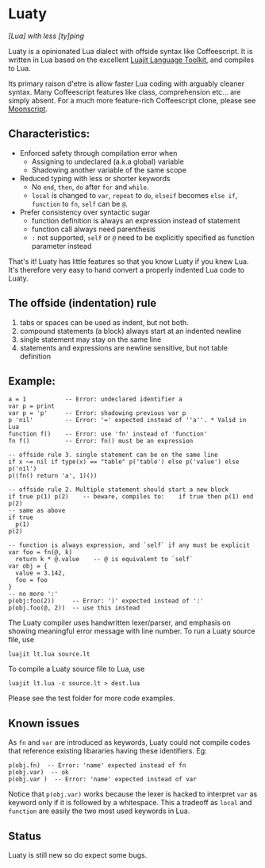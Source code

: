 Luaty
===

*[Lua] with less [ty]ping*

Luaty is a opinionated Lua dialect with offside syntax like Coffeescript. It is written in Lua based on the excellent [Luajit Language Toolkit](https://github.com/franko/luajit-lang-toolkit), and compiles to Lua. 

Its primary raison d'etre is allow faster Lua coding with arguably cleaner syntax. Many Coffeescript features like class, comprehension etc... are simply absent. For a much more feature-rich Coffeescript clone, please see [Moonscript](https://github.com/leafo/moonscript).

Characteristics:
---
- Enforced safety through compilation error when
  * Assigning to undeclared (a.k.a global) variable
  * Shadowing another variable of the same scope
- Reduced typing with less or shorter keywords
  * No `end`, `then`, `do` after `for` and `while`. 
  * `local` is changed to `var`, `repeat` to `do`, `elseif` becomes `else if`, `function` to `fn`, `self` can be `@`.
- Prefer consistency over syntactic sugar
  * function definition is always an expression instead of statement
  * function call always need parenthesis
  * `:` not supported, `self` or `@` need to be explicitly specified as function parameter instead

That's it! Luaty has little features so that you know Luaty if you knew Lua. It's therefore very easy to hand convert a properly indented Lua code to Luaty.


The offside (indentation) rule 
---
1. tabs or spaces can be used as indent, but not both. 
2. compound statements (a block) always start at an indented newline
3. single statement may stay on the same line
4. statements and expressions are newline sensitive, but not table definition


Example:
---
```
a = 1           -- Error: undeclared identifier a
var p = print
var p = 'p'     -- Error: shadowing previous var p
p 'nil'         -- Error: '=' expected instead of ''a''. * Valid in Lua
function f()    -- Error: use 'fn' instead of 'function'
fn f()          -- Error: fn() must be an expression

-- offside rule 3. single statement can be on the same line
if x ~= nil if type(x) == "table" p('table') else p('value') else p('nil')
p((fn()	return 'a', 1)())

-- offside rule 2. Multiple statement should start a new block
if true p(1) p(2)    -- beware, compiles to:    if true then p(1) end p(2)
-- same as above
if true
  p(1)
p(2)

-- function is always expression, and `self` if any must be explicit
var foo = fn(@, k)
  return k * @.value    -- @ is equivalent to `self`
var obj = { 
  value = 3.142,
  foo = foo 
}
-- no more ':'
p(obj:foo(2))     -- Error: ')' expected instead of ':'
p(obj.foo(@, 2))  -- use this instead

```

The Luaty compiler uses handwritten lexer/parser, and emphasis on showing meaningful error message with line number.
To run a Luaty source file, use
```
luajit lt.lua source.lt
```
To compile a Luaty source file to Lua, use
```
luajit lt.lua -c source.lt > dest.lua
```
Please see the test folder for more code examples.


Known issues
---
As `fn` and `var` are introduced as keywords, Luaty could not compile codes that reference existing libararies having these identifiers.
Eg:
```
p(obj.fn)  -- Error: 'name' expected instead of fn
p(obj.var)  -- ok
p(obj.var )  -- Error: 'name' expected instead of var
```
Notice that `p(obj.var)` works because the lexer is hacked to interpret `var` as keyword only if it is followed by a whitespace.
This a tradeoff as `local` and `function` are easily the two most used keywords in Lua. 


Status
---
Luaty is still new so do expect some bugs. 


